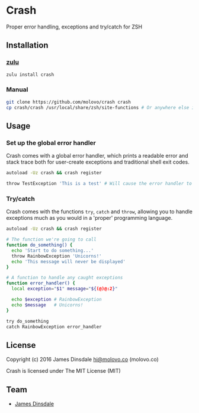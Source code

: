 # Crash

Proper error handling, exceptions and try/catch for ZSH

## Installation

### [zulu](https://github.com/zulu-zsh/zulu)

```sh
zulu install crash
```

### Manual

```sh
git clone https://github.com/molovo/crash crash
cp crash/crash /usr/local/share/zsh/site-functions # Or anywhere else in $fpath
```

## Usage

### Set up the global error handler

Crash comes with a global error handler, which prints a readable error and stack trace both for user-create exceptions and traditional shell exit codes.

```sh
autoload -Uz crash && crash register

throw TestException 'This is a test' # Will cause the error handler to be displayed
```

### Try/catch

Crash comes with the functions `try`, `catch` and `throw`, allowing you to handle exceptions much as you would in a 'proper' programming language.

```sh
autoload -Uz crash && crash register

# The function we're going to call
function do_something() {
  echo 'Start to do something...'
  throw RainbowException 'Unicorns!'
  echo 'This message will never be displayed'
}

# A function to handle any caught exceptions
function error_handler() {
  local exception="$1" message="${(@)@:2}"

  echo $exception # RainbowException
  echo $message   # Unicorns!
}

try do_something
catch RainbowException error_handler
```

## License

Copyright (c) 2016 James Dinsdale <hi@molovo.co> (molovo.co)

Crash is licensed under The MIT License (MIT)

## Team

* [James Dinsdale](http://molovo.co)
